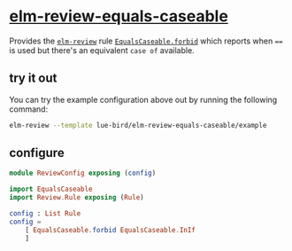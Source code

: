 # [elm-review-equals-caseable](https://dark.elm.dmy.fr/packages/lue-bird/elm-review-equals-caseable/latest/)

Provides the [`elm-review`](https://package.elm-lang.org/packages/jfmengels/elm-review/latest/) rule [`EqualsCaseable.forbid`](EqualsCaseable#forbid) which reports when `==` is used but there's an equivalent `case of` available.

## try it out

You can try the example configuration above out by running the following command:

```bash
elm-review --template lue-bird/elm-review-equals-caseable/example
```

## configure

```elm
module ReviewConfig exposing (config)

import EqualsCaseable
import Review.Rule exposing (Rule)

config : List Rule
config =
    [ EqualsCaseable.forbid EqualsCaseable.InIf
    ]
```
